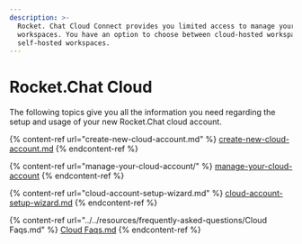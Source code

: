 ```yaml
---
description: >-
  Rocket. Chat Cloud Connect provides you limited access to manage your
  workspaces. You have an option to choose between cloud-hosted workspace or
  self-hosted workspaces.
---
```


# Rocket.Chat Cloud

The following topics give you all the information you need regarding the setup and usage of your new Rocket.Chat cloud account.

{% content-ref url="create-new-cloud-account.md" %}
[create-new-cloud-account.md](create-new-cloud-account.md)
{% endcontent-ref %}

{% content-ref url="manage-your-cloud-account/" %}
[manage-your-cloud-account](manage-your-cloud-account/)
{% endcontent-ref %}

{% content-ref url="cloud-account-setup-wizard.md" %}
[cloud-account-setup-wizard.md](cloud-account-setup-wizard.md)
{% endcontent-ref %}

{% content-ref url="../../resources/frequently-asked-questions/Cloud Faqs.md" %}
[Cloud Faqs.md](<../../resources/frequently-asked-questions/Cloud Faqs.md>)
{% endcontent-ref %}
